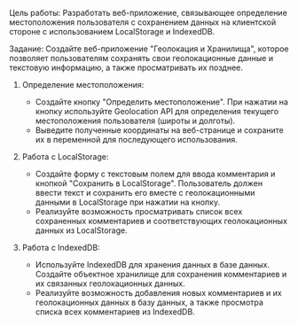 Цель работы:
Разработать веб-приложение, связывающее определение местоположения пользователя с сохранением данных на клиентской стороне с использованием LocalStorage и IndexedDB.

Задание:
Создайте веб-приложение "Геолокация и Хранилища", которое позволяет пользователям сохранять свои геолокационные данные и текстовую информацию, а также просматривать их позднее.

1. Определение местоположения:
   - Создайте кнопку "Определить местоположение". При нажатии на кнопку используйте Geolocation API для определения текущего местоположения пользователя (широты и долготы).
   - Выведите полученные координаты на веб-странице и сохраните их в переменной для последующего использования.
 
2. Работа с LocalStorage:
   - Создайте форму с текстовым полем для ввода комментария и кнопкой "Сохранить в LocalStorage". Пользователь должен ввести текст и сохранить его вместе с геолокационными данными в LocalStorage при нажатии на кнопку.
   - Реализуйте возможность просматривать список всех сохраненных комментариев и соответствующих геолокационных данных из LocalStorage.
 
3. Работа с IndexedDB:
   - Используйте IndexedDB для хранения данных в базе данных. Создайте объектное хранилище для сохранения комментариев и их связанных геолокационных данных.
   - Реализуйте возможность добавления новых комментариев и их геолокационных данных в базу данных, а также просмотра списка всех комментариев из IndexedDB.

